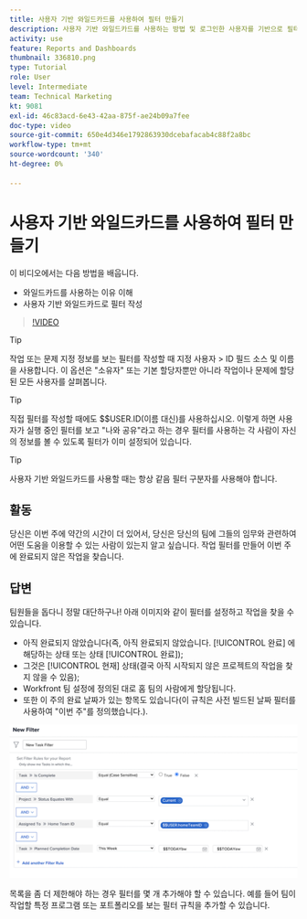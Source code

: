 ```yaml
---
title: 사용자 기반 와일드카드를 사용하여 필터 만들기
description: 사용자 기반 와일드카드를 사용하는 방법 및 로그인한 사용자를 기반으로 필터를 빌드하는 방법을 알아봅니다.
activity: use
feature: Reports and Dashboards
thumbnail: 336810.png
type: Tutorial
role: User
level: Intermediate
team: Technical Marketing
kt: 9081
exl-id: 46c83acd-6e43-42aa-875f-ae24b09a7fee
doc-type: video
source-git-commit: 650e4d346e1792863930dcebafacab4c88f2a8bc
workflow-type: tm+mt
source-wordcount: '340'
ht-degree: 0%

---
```


# 사용자 기반 와일드카드를 사용하여 필터 만들기

이 비디오에서는 다음 방법을 배웁니다.

* 와일드카드를 사용하는 이유 이해
* 사용자 기반 와일드카드로 필터 작성

>[!VIDEO](https://video.tv.adobe.com/v/336810/?quality=12&learn=on)

>[!TIP]
>
>작업 또는 문제 지정 정보를 보는 필터를 작성할 때 지정 사용자 > ID 필드 소스 및 이름을 사용합니다.  이 옵션은 &quot;소유자&quot; 또는 기본 할당자뿐만 아니라 작업이나 문제에 할당된 모든 사용자를 살펴봅니다.

>[!TIP]
>
>직접 필터를 작성할 때에도 $$USER.ID(이름 대신)를 사용하십시오. 이렇게 하면 사용자가 실행 중인 필터를 보고 &quot;나와 공유&quot;라고 하는 경우 필터를 사용하는 각 사람이 자신의 정보를 볼 수 있도록 필터가 이미 설정되어 있습니다.

>[!TIP]
>
>사용자 기반 와일드카드를 사용할 때는 항상 같음 필터 구분자를 사용해야 합니다.

## 활동

당신은 이번 주에 약간의 시간이 더 있어서, 당신은 당신의 팀에 그들의 임무와 관련하여 어떤 도움을 이용할 수 있는 사람이 있는지 알고 싶습니다. 작업 필터를 만들어 이번 주에 완료되지 않은 작업을 찾습니다.

## 답변

팀원들을 돕다니 정말 대단하구나! 아래 이미지와 같이 필터를 설정하고 작업을 찾을 수 있습니다.

* 아직 완료되지 않았습니다(즉, 아직 완료되지 않았습니다. [!UICONTROL 완료] 에 해당하는 상태 또는 상태 [!UICONTROL 완료]);
* 그것은 [!UICONTROL 현재] 상태(결국 아직 시작되지 않은 프로젝트의 작업을 찾지 않을 수 있음);
* Workfront 팀 설정에 정의된 대로 홈 팀의 사람에게 할당됩니다.
* 또한 이 주의 완료 날짜가 있는 항목도 있습니다(이 규칙은 사전 빌드된 날짜 필터를 사용하여 &quot;이번 주&quot;를 정의했습니다.).

![사용자 기반 와일드카드를 사용하여 작업 필터를 만드는 화면의 이미지입니다](assets/user-wildcard-exercise-answer.png)

목록을 좀 더 제한해야 하는 경우 필터를 몇 개 추가해야 할 수 있습니다. 예를 들어 팀이 작업할 특정 프로그램 또는 포트폴리오를 보는 필터 규칙을 추가할 수 있습니다.
